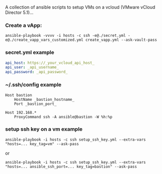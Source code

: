 A collection of ansible scripts to setup VMs on a vcloud (VMware vCloud Director 5.1)...


### Create a vApp:
```shell
ansible-playbook -vvvv -i hosts -c ssh -e@./secret.yml -e@./create_vapp_vars_customized.yml create_vapp.yml --ask-vault-pass

```
### secret.yml example
```YAML
api_host: https://_your_vcloud_api_host_
api_user: _api_username_
api_password: _api_password_
```

### ~/.ssh/config example
```
Host bastion
    HostName _bastion_hostname_
    Port _bastion_port_

Host 192.168.*
    ProxyCommand ssh -A ansible@bastion -W %h:%p
```

### setup ssh key on a vm example
```shell
ansible-playbook -i hosts -c ssh setup_ssh_key.yml --extra-vars "hosts=... key_tag=vm" --ask-pass
```
or
```shell
ansible-playbook -i hosts -c ssh setup_ssh_key.yml --extra-vars "hosts=... ansible_ssh_port=... key_tag=bastion" --ask-pass
```
